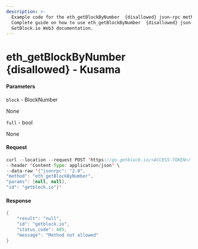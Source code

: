 ```yaml
---
description: >-
  Example code for the eth_getBlockByNumber  {disallowed} json-rpc method.
  Сomplete guide on how to use eth_getBlockByNumber  {disallowed} json-rpc in
  GetBlock.io Web3 documentation.
---
```


# eth\_getBlockByNumber {disallowed} - Kusama

#### Parameters

`block` - BlockNumber

None

`full` - bool

None

#### Request

```java
curl --location --request POST 'https://go.getblock.io/<ACCESS-TOKEN>/' \
--header 'Content-Type: application/json' \ 
--data-raw '{"jsonrpc": "2.0",
"method": "eth_getBlockByNumber",
"params": [null, null],
"id": "getblock.io"}'
```

#### Response

```java
{
    "result": "null",
    "id": "getblock.io",
    "status_code": 405,
    "message": "Method not allowed"
}
```
